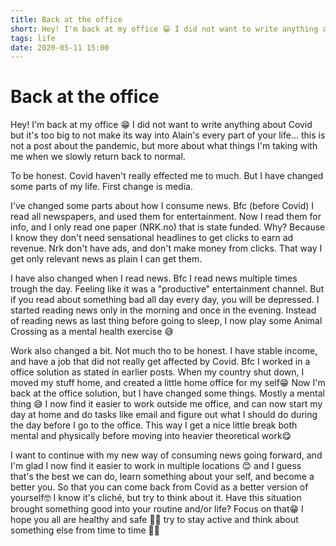 ```yaml
---
title: Back at the office
short: Hey! I'm back at my office 😁 I did not want to write anything about Covid but it's too big to not make its way into Alain's every part of your life... this is not a post about the pandemic, but more about what things I'm taking with me when we slowly return back to normal.
tags: life
date: 2020-05-11 15:00
---
```

# Back at the office
Hey! I'm back at my office 😁 I did not want to write anything about Covid but it's too big to not make its way into Alain's every part of your life... this is not a post about the pandemic, but more about what things I'm taking with me when we slowly return back to normal.

To be honest. Covid haven't really effected me to much. But I have changed some parts of my life. First change is media.

I've changed some parts about how I consume news. Bfc (before Covid) I read all newspapers, and used them for entertainment. Now I read them for info, and I only read one paper (NRK.no) that is state funded. Why? Because I know they don't need sensational headlines to get clicks to earn ad revenue. Nrk don't have ads, and don't make money from clicks. That way I get only relevant news as plain I can get them.

I have also changed when I read news. Bfc I read news multiple times trough the day. Feeling like it was a "productive" entertainment channel. But if you read about something bad all day every day, you will be depressed. I started reading news only in the morning and once in the evening. Instead of reading news as last thing before going to sleep, I now play some Animal Crossing as a mental health exercise 😅

Work also changed a bit. Not much tho to be honest. I have stable income, and have a job that did not really get affected by Covid. Bfc I worked in a office solution as stated in earlier posts. When my country shut down, I moved my stuff home, and created a little home office for my self😁
Now I'm back at the office solution, but I have changed some things. Mostly a mental thing 😅 I now find it easier to work outside me office, and can now start my day at home and do tasks like email and figure out what I should do during the day before I go to the office. This way I get a nice little break both mental and physically before moving into heavier theoretical work😋

I want to continue with my new way of consuming news going forward, and I'm glad I now find it easier to work in multiple locations 😊 and I guess that's the best we can do, learn something about your self, and become a better you. So that you can come back from Covid as a better version of yourself🤓 I know it's cliché, but try to think about it. Have this situation brought something good into your routine and/or life? Focus on that😁 I hope you all are healthy and safe ✌🏼 try to stay active and think about something else from time to time 🤷‍♂️

